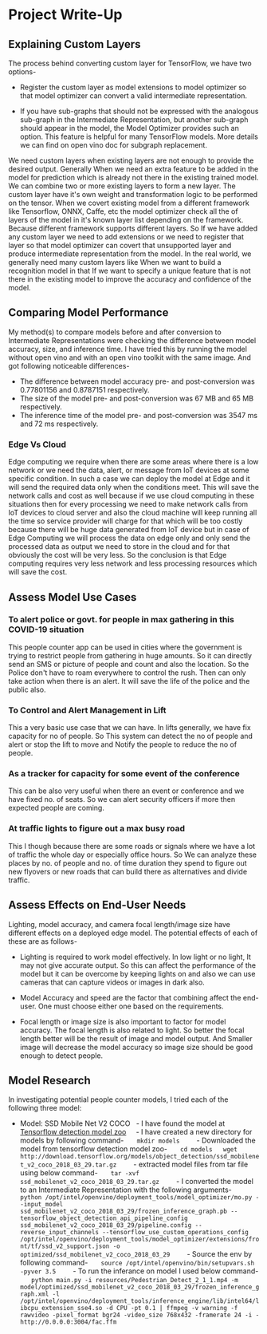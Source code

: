 # Project Write-Up

## Explaining Custom Layers
The process behind converting custom layer for TensorFlow, we have two options-
- Register the custom layer as model extensions to model optimizer so that model optimizer can convert a valid intermediate representation.

- If you have sub-graphs that should not be expressed with the analogous sub-graph in the Intermediate Representation, but another sub-graph should appear in the model, the Model Optimizer provides such an option. This feature is helpful for many TensorFlow models. More details we can find on open vino doc for subgraph replacement.

We need custom layers when existing layers are not enough to provide the desired output. Generally When we need an extra feature to be added in the model for prediction which is already not there in the existing trained model. We can combine two or more existing layers to form a new layer. The custom layer have it's own weight and transformation logic to be performed on the tensor. When we covert existing model from a different framework like Tensorflow, ONNX, Caffe, etc the model optimizer check all the of layers of the model in it's known layer list depending on the framework. Because different framework supports different layers. So If we have added any custom layer we need to add extensions or we need to register that layer so that model optimizer can covert that unsupported layer and produce intermediate representation from the model. In the real world, we generally need many custom layers like When we want to build a recognition model in that If we want to specify a unique feature that is not there in the existing model to improve the accuracy and confidence of the model.

## Comparing Model Performance

My method(s) to compare models before and after conversion to Intermediate Representations
were checking the difference between model accuracy, size, and inference time. I have tried this by running the model without open vino and with an open vino toolkit with the same image. And got following noticeable differences-

- The difference between model accuracy pre- and post-conversion was 0.77801156 and 0.8787151 respectively.
- The size of the model pre- and post-conversion was 67 MB and 65 MB respectively.
- The inference time of the model pre- and post-conversion was 3547 ms and 72 ms respectively.

### Edge Vs Cloud
Edge computing we require when there are some areas where there is a low network or we need the data, alert, or message from IoT devices at some specific condition. In such a case we can deploy the model at Edge and it will send the required data only when the conditions meet. This will save the network calls and cost as well because if we use cloud computing in these situations then for every processing we need to make network calls from IoT devices to cloud server and also the cloud machine will keep running all the time so service provider will charge for that which will be too costly because there will be huge data generated from IoT device but in case of Edge Computing we will process the data on edge only and only send the processed data as output we need to store in the cloud and for that obviously the cost will be very less. So the conclusion is that Edge computing requires very less network and less processing resources which will save the cost.

## Assess Model Use Cases

### To alert police or govt. for people in max gathering in this COVID-19 situation
This people counter app can be used in cities where the government is trying to restrict people from gathering in huge amounts. So it can directly send an SMS or picture of people and count and also the location. So the Police don't have to roam everywhere to control the rush. Then can only take action when there is an alert. It will save the life of the police and the public also.

### To Control and Alert Management in Lift
This a very basic use case that we can have. In lifts generally, we have fix capacity for no of people. So This system can detect the no of people and alert or stop the lift to move and Notify the people to reduce the no of people. 

### As a tracker for capacity for some event of the conference
This can be also very useful when there an event or conference and we have fixed no. of seats. So we can alert security officers if more then expected people are coming.

### At traffic lights to figure out a max busy road
This I though because there are some roads or signals where we have a lot of traffic the whole day or especially office hours. So We can analyze these places by no. of people and no. of time duration they spend to figure out new flyovers or new roads that can build there as alternatives and divide traffic.

## Assess Effects on End-User Needs

Lighting, model accuracy, and camera focal length/image size have different effects on a
deployed edge model. The potential effects of each of these are as follows-

- Lighting is required to work model effectively. In low light or no light, It may not give accurate output. So this can affect the performance of the model but it can be overcome by keeping lights on and also we can use cameras that can capture videos or images in dark also.

- Model Accuracy and speed are the factor that combining affect the end-user. One must choose either one based on the requirements.

- Focal length or image size is also important to factor for model accuracy. The focal length is also related to light. So better the focal length better will be the result of image and model output. And Smaller image will decrease the model accuracy so image size should be good enough to detect people.

## Model Research

In investigating potential people counter models, I tried each of the following three model:

- Model: SSD Mobile Net V2 COCO
  - I have found the model at [Tensorflow detection model zoo](https://github.com/tensorflow/models/blob/master/research/object_detection/g3doc/detection_model_zoo.md)
  
  - I have created a new directory for models by following command-
  ```
  mkdir models
  ```
  
  - Downloaded the model from tensorflow detection model zoo-
  ```
  cd models
  wget http://download.tensorflow.org/models/object_detection/ssd_mobilenet_v2_coco_2018_03_29.tar.gz
  ```
  
  - extracted model files from tar file using below command-
  ```
  tar -xvf ssd_mobilenet_v2_coco_2018_03_29.tar.gz
  ```
  
  - I converted the model to an Intermediate Representation with the following arguments-
  ```
  python /opt/intel/openvino/deployment_tools/model_optimizer/mo.py --input_model ssd_mobilenet_v2_coco_2018_03_29/frozen_inference_graph.pb --tensorflow_object_detection_api_pipeline_config ssd_mobilenet_v2_coco_2018_03_29/pipeline.config --reverse_input_channels --tensorflow_use_custom_operations_config /opt/intel/openvino/deployment_tools/model_optimizer/extensions/front/tf/ssd_v2_support.json -o optimized/ssd_mobilenet_v2_coco_2018_03_29
  ```
  
  - Source the env by following command-
  ```
  source /opt/intel/openvino/bin/setupvars.sh -pyver 3.5
  ```
  
  - To run the inferance on model I used below command-
  ```
  python main.py -i resources/Pedestrian_Detect_2_1_1.mp4 -m model/optimized/ssd_mobilenet_v2_coco_2018_03_29/frozen_inference_graph.xml -l /opt/intel/openvino/deployment_tools/inference_engine/lib/intel64/libcpu_extension_sse4.so -d CPU -pt 0.1 | ffmpeg -v warning -f rawvideo -pixel_format bgr24 -video_size 768x432 -framerate 24 -i - http://0.0.0.0:3004/fac.ffm
  ```